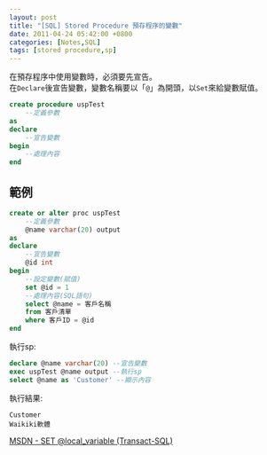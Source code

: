 ```yaml
---
layout: post
title: "[SQL] Stored Procedure 預存程序的變數"
date: 2011-04-24 05:42:00 +0800
categories: [Notes,SQL]
tags: [stored procedure,sp]
---
```


在預存程序中使用變數時，必須要先宣告。      
在`Declare`後宣告變數，變數名稱要以「`@`」為開頭，以`Set`來給變數賦值。

```sql
create procedure uspTest
    --定義參數
as
declare
    --宣告變數
begin
    --處理內容
end
```

## 範例

```sql
create or alter proc uspTest
	--定義參數
	@name varchar(20) output
as
declare
	--宣告變數
	@id int
begin
    --設定變數(賦值)
	set @id = 1
    --處理內容(SQL語句)
	select @name = 客戶名稱 
	from 客戶清單 
	where 客戶ID = @id
end
```

執行sp:

```sql
declare @name varchar(20) --宣告變數
exec uspTest @name output --執行sp
select @name as 'Customer' --顯示內容
```

執行結果:

```
Customer
Waikiki軟體
```

[MSDN - SET @local_variable (Transact-SQL)](https://learn.microsoft.com/zh-tw/sql/t-sql/language-elements/set-local-variable-transact-sql?view=sql-server-ver16)